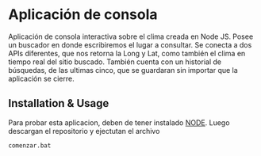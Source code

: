 # Aplicación de consola

Aplicación de consola interactiva sobre el clima creada en Node JS. Posee un buscador en donde escribiremos el lugar a consultar. Se conecta a dos APIs diferentes, que nos retorna la Long y Lat, como también el clima en tiempo real del sitio buscado. También cuenta con un historial de búsquedas, de las ultimas cinco, que se guardaran sin importar que la aplicación se cierre.

## Installation & Usage

Para probar esta aplicacion, deben de tener instalado [NODE](https://nodejs.org/es/).
Luego descargan el repositorio y ejectutan el archivo 

```bash
comenzar.bat
```
